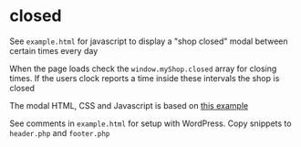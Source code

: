# closed

See `example.html` for javascript to display a
"shop closed" modal between certain times every day

When the page loads check the `window.myShop.closed` array for closing times.
If the users clock reports a time inside these intervals the shop is closed

The modal HTML, CSS and Javascript is based on 
[this example](https://www.w3schools.com/howto/howto_css_modals.asp)

See comments in `example.html` for setup with WordPress.
Copy snippets to `header.php` and `footer.php`


